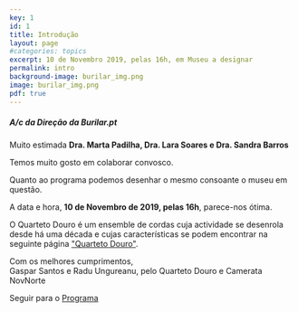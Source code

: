```yaml
---
key: 1
id: 1
title: Introdução
layout: page
#categories: topics
excerpt: 10 de Novembro 2019, pelas 16h, em Museu a designar
permalink: intro
background-image: burilar_img.png
image: burilar_img.png
pdf: true
---
```


##### A/c da Direção da Burilar.pt  
Muito estimada **Dra. Marta Padilha, Dra. Lara Soares e Dra. Sandra Barros**  

Temos muito gosto em colaborar convosco.

Quanto ao programa podemos desenhar o mesmo consoante o museu em questão.

A data e hora, **10 de Novembro de 2019, pelas 16h**, parece-nos ótima.

O Quarteto Douro é um ensemble de cordas cuja actividade se desenrola desde há uma década e cujas características se podem encontrar na seguinte página ["Quarteto Douro"](/quarteto-douro).  
  
Com os melhores cumprimentos,  
Gaspar Santos e Radu Ungureanu, pelo Quarteto Douro e Camerata NovNorte  
  
Seguir para o [Programa](/programa)

